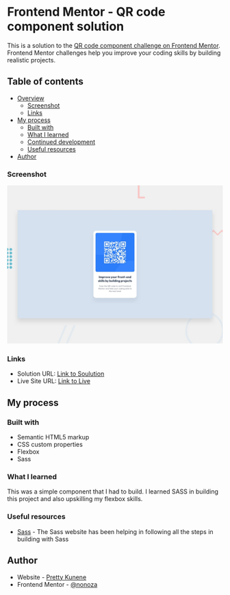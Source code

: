 # Frontend Mentor - QR code component solution

This is a solution to the [QR code component challenge on Frontend Mentor](https://www.frontendmentor.io/challenges/qr-code-component-iux_sIO_H). Frontend Mentor challenges help you improve your coding skills by building realistic projects. 

## Table of contents

- [Overview](#overview)
  - [Screenshot](#screenshot)
  - [Links](#links)
- [My process](#my-process)
  - [Built with](#built-with)
  - [What I learned](#what-i-learned)
  - [Continued development](#continued-development)
  - [Useful resources](#useful-resources)
- [Author](#author)




### Screenshot

![Design preview for the QR code component coding challenge](./design/desktop-preview.jpg)




### Links

- Solution URL: [Link to Soulution](https://www.frontendmentor.io/solutions/qr-code-component-using-sass-D1pxDunfH-)
- Live Site URL: [Link to Live]([[https://your-live-site-url.com](https://nonoza.github.io/qr-code-component-main/)](https://nonoza.github.io/qr-code-component-main/))

## My process

### Built with

- Semantic HTML5 markup
- CSS custom properties
- Flexbox
- Sass




### What I learned

This was a simple component that I had to build. I learned SASS in building this project and also upskilling my flexbox skills.





### Useful resources

- [Sass](https://sass-lang.com/guide) - The Sass website has been helping in following all the steps in building with Sass




## Author

- Website - [Pretty Kunene](http://prettynkunene.co.za/)
- Frontend Mentor - [@nonoza](https://www.frontendmentor.io/profile/nonoza)





